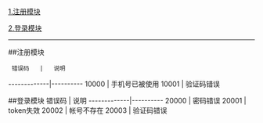 [1.注册模块](#1)

[2.登录模块](#2)


---
##<a id="1">注册模块</a>

     错误码   |   说明
-------------|---------- 
	10000    |  手机号已被使用
	10001    |  验证码错误

##<a id="2">登录模块</a>
    错误码    |   说明
-------------|---------- 
	20000    |  密码错误
	20001    |  token失效
	20002    |  帐号不存在
	20003    |  验证码错误